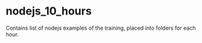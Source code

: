 # nodejs_10_hours

Contains list of nodejs examples of the training, placed into folders for each hour.



